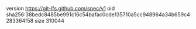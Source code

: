 version https://git-lfs.github.com/spec/v1
oid sha256:38bedc8485be991c16c54bafac0cde135710a5cc948964a34b659c4283364f58
size 310044
